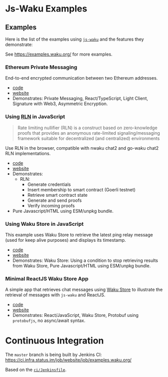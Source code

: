 # Js-Waku Examples

## Examples

Here is the list of the examples using [`js-waku`](https://www.npmjs.com/package/js-waku) and the features they demonstrate: 

See https://examples.waku.org/ for more examples.

### Ethereum Private Messaging

End-to-end encrypted communication between two Ethereum addresses.

- [code](examples/eth-pm)
- [website](https://examples.waku.org/eth-pm)
- Demonstrates: Private Messaging, React/TypeScript, Light Client, Signature with Web3, Asymmetric Encryption.

### Using [RLN](https://rfc.vac.dev/spec/32/) in JavaScript

> Rate limiting nullifier (RLN) is a construct based on zero-knowledge proofs
> that provides an anonymous rate-limited signaling/messaging framework
> suitable for decentralized (and centralized) environments

Use RLN in the browser, compatible with nwaku chat2 and go-waku chat2 RLN implementations.

- [code](examples/rln-js)
- [website](https://examples.waku.org/rln-js)
- Demonstrates: 
  - RLN:
    - Generate credentials
    - Insert membership to smart contract (Goerli testnet)
    - Retrieve smart contract state
    - Generate and send proofs
    - Verify incoming proofs
- Pure Javascript/HTML using ESM/unpkg bundle.

### Using Waku Store in JavaScript

This example uses Waku Store to retrieve the latest ping relay message (used for keep alive purposes) and displays its timestamp.

- [code](examples/store-js)
- [website](https://examples.waku.org/store-js)
- Demonstrates: Waku Store: Using a condition to stop retrieving results from Waku Store, Pure Javascript/HTML using ESM/unpkg bundle.

### Minimal ReactJS Waku Store App

A simple app that retrieves chat messages using [Waku Store](https://docs.waku.org/overview/concepts/protocols#store) to illustrate the retrieval of messages with `js-waku` and ReactJS.

- [code](examples/store-reactjs-chat)
- [website](https://examples.waku.org/store-reactjs-chat)
- Demonstrates: React/JavaScript, Waku Store, Protobuf using `protobufjs`, no async/await syntax.

# Continuous Integration

The `master` branch is being built by Jenkins CI:
https://ci.infra.status.im/job/website/job/examples.waku.org/

Based on the [`ci/Jenkinsfile`](./ci/Jenkinsfile).
